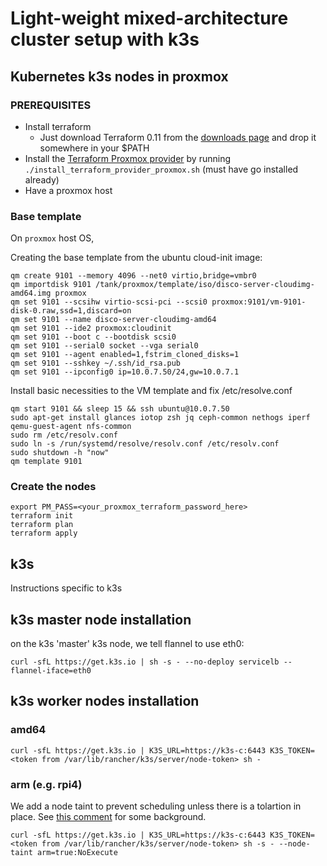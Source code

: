 # Light-weight mixed-architecture cluster setup with k3s

## Kubernetes k3s nodes in proxmox

### PREREQUISITES

- Install terraform
  - Just download Terraform 0.11 from the [downloads page](https://releases.hashicorp.com/terraform/0.11.14/) and drop it somewhere in your $PATH
- Install the [Terraform Proxmox provider](https://github.com/Telmate/terraform-provider-proxmox) by running `./install_terraform_provider_proxmox.sh` (must have go installed already)
- Have a proxmox host

### Base template

On `proxmox` host OS,

Creating the base template from the ubuntu cloud-init image:

```shell
qm create 9101 --memory 4096 --net0 virtio,bridge=vmbr0
qm importdisk 9101 /tank/proxmox/template/iso/disco-server-cloudimg-amd64.img proxmox
qm set 9101 --scsihw virtio-scsi-pci --scsi0 proxmox:9101/vm-9101-disk-0.raw,ssd=1,discard=on
qm set 9101 --name disco-server-cloudimg-amd64
qm set 9101 --ide2 proxmox:cloudinit
qm set 9101 --boot c --bootdisk scsi0
qm set 9101 --serial0 socket --vga serial0
qm set 9101 --agent enabled=1,fstrim_cloned_disks=1
qm set 9101 --sshkey ~/.ssh/id_rsa.pub
qm set 9101 --ipconfig0 ip=10.0.7.50/24,gw=10.0.7.1
```

Install basic necessities to the VM template and fix /etc/resolve.conf

```shell
qm start 9101 && sleep 15 && ssh ubuntu@10.0.7.50
sudo apt-get install glances iotop zsh jq ceph-common nethogs iperf qemu-guest-agent nfs-common
sudo rm /etc/resolv.conf
sudo ln -s /run/systemd/resolve/resolv.conf /etc/resolv.conf
sudo shutdown -h "now"
qm template 9101
```

### Create the nodes

```shell
export PM_PASS=<your_proxmox_terraform_password_here>
terraform init
terraform plan
terraform apply
```

## k3s

Instructions specific to k3s

## k3s master node installation

on the k3s 'master' k3s node, we tell flannel to use eth0:

```shell
curl -sfL https://get.k3s.io | sh -s - --no-deploy servicelb --flannel-iface=eth0
```

## k3s worker nodes installation

### amd64

```shell
curl -sfL https://get.k3s.io | K3S_URL=https://k3s-c:6443 K3S_TOKEN=<token from /var/lib/rancher/k3s/server/node-token> sh -
```

### arm (e.g. rpi4)

We add a node taint to prevent scheduling unless there is a tolartion in place. See [this comment](https://github.com/billimek/homelab-infrastructure/issues/2#issuecomment-522558754) for some background.

```shell
curl -sfL https://get.k3s.io | K3S_URL=https://k3s-c:6443 K3S_TOKEN=<token from /var/lib/rancher/k3s/server/node-token> sh -s - --node-taint arm=true:NoExecute
```
